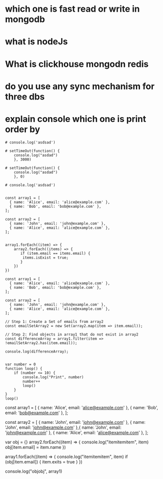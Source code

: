 # which one is fast read or write in mongodb

# what is nodeJs

# What is clickhouse mongodn redis

# do you use any sync mechanism for three dbs

# explain console which one is print order by

    # console.log('asdsad')

    # setTimeOut(function() {
        console.log("asdad")
        }, 3000)

    # setTimeOut(function() {
        console.log("asdad")
        }, 0)

    # console.log('asdsad')


    const array1 = [
      { name: 'Alice', email: 'alice@example.com' },
      { name: 'Bob', email: 'bob@example.com' },
    ];

    const array2 = [
      { name: 'John', email: 'john@example.com' },
      { name: 'Alice', email: 'alice@example.com' },
    ];


    array1.forEach((item) => {
        array2.forEach((items) => {
           if (item.email == items.email) {
            items.isExist = true;
           }
        })
    })

    const array1 = [
      { name: 'Alice', email: 'alice@example.com' },
      { name: 'Bob', email: 'bob@example.com' },
    ];

    const array2 = [
      { name: 'John', email: 'john@example.com' },
      { name: 'Alice', email: 'alice@example.com' },
    ];

    // Step 1: Create a Set of emails from array2
    const emailSetArray2 = new Set(array2.map(item => item.email));

    // Step 2: Find objects in array1 that do not exist in array2
    const differenceArray = array1.filter(item => !emailSetArray2.has(item.email));

    console.log(differenceArray);


    var number = 0
    function loop() {
        if (number <= 10) {
            console.log("Print", number)
            number++
            loop()
        }
    }
    loop()


const array1 = [
  { name: 'Alice', email: 'alice@example.com' },
  { name: 'Bob', email: 'bob@example.com' },
];

const array2 = [
  { name: 'John', email: 'john@example.com' },
  { name: 'John', email: 'john@example.com' },{ name: 'John', email: 'john@example.com' },
  { name: 'Alice', email: 'alice@example.com' },
];

var obj = {}
array2.forEach((item) => {
    console.log("itemitemitem", item)
    obj[item.email] = item.name
})

array1.forEach((item) => {
    console.log("itemitemitem", item)
    if (obj[item.email]) {
      item.exits = true
    }
})

console.log("objobj", array1)